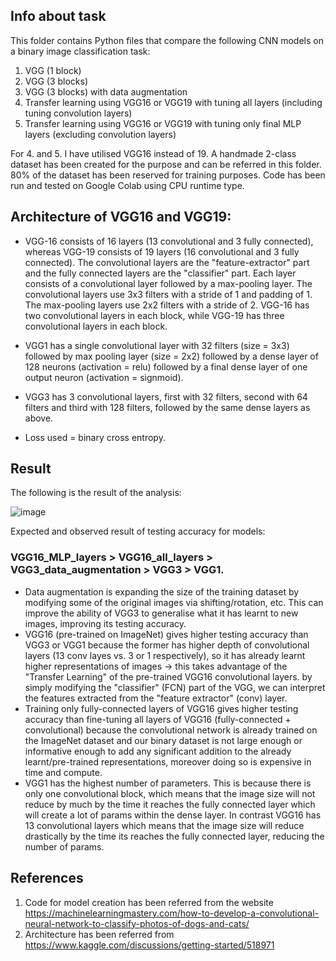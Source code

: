 ## Info about task

This folder contains Python files that compare the following CNN models on a binary image classification task: 

1. VGG (1 block)
2. VGG (3 blocks)
3. VGG (3 blocks) with data augmentation
4. Transfer learning using VGG16 or VGG19 with tuning all layers (including tuning convolution layers) 
5. Transfer learning using VGG16 or VGG19 with tuning only final MLP layers (excluding convolution layers)

For 4. and 5. I have utilised VGG16 instead of 19. A handmade 2-class dataset has been created for the purpose and can be referred in this folder. 80% of the dataset has been reserved for training purposes. Code has been run and tested on Google Colab using CPU runtime type.

## Architecture of VGG16 and VGG19:

* VGG-16 consists of 16 layers (13 convolutional and 3 fully connected), whereas VGG-19 consists of 19 layers (16 convolutional and 3 fully connected). The convolutional layers are the "feature-extractor" part and the fully connected layers are the "classifier" part. Each layer consists of a convolutional layer followed by a max-pooling layer. The convolutional layers use 3x3 filters with a stride of 1 and padding of 1. The max-pooling layers use 2x2 filters with a stride of 2. VGG-16 has two convolutional layers in each block, while VGG-19 has three convolutional layers in each block.

* VGG1 has a single convolutional layer with 32 filters (size = 3x3) followed by max pooling layer (size = 2x2) followed by a dense layer of 128 neurons (activation = relu) followed by a final dense layer of one output neuron (activation = signmoid).

* VGG3 has 3 convolutional layers, first with 32 filters, second with 64 filters and third with 128 filters, followed by the same dense layers as above.

* Loss used = binary cross entropy.

## Result

The following is the result of the analysis:

![image](https://github.com/KaveriVisavadiya/projects/assets/145709121/12f2b2ab-c977-48c4-acb7-3f134bcd0f41)

Expected and observed result of testing accuracy for models: 

### VGG16_MLP_layers > VGG16_all_layers > VGG3_data_augmentation > VGG3 > VGG1.

* Data augmentation is expanding the size of the training dataset by modifying some of the original images via shifting/rotation, etc. This can improve the ability of VGG3 to generalise what it has learnt to new images, improving its testing accuracy.
* VGG16 (pre-trained on ImageNet) gives higher testing accuracy than VGG3 or VGG1 because the former has higher depth of convolutional layers (13 conv layes vs. 3 or 1 respectively), so it has already learnt higher representations of images -> this takes advantage of the "Transfer Learning" of the pre-trained VGG16 convolutional layers. by simply modifying the "classifier" (FCN) part of the VGG, we can interpret the features extracted from the "feature extractor" (conv) layer.
* Training only fully-connected layers of VGG16 gives higher testing accuracy than fine-tuning all layers of VGG16 (fully-connected + convolutional) because the convolutional network is already trained on the ImageNet dataset and our binary dataset is not large enough or informative enough to add any significant addition to the already learnt/pre-trained representations, moreover doing so is expensive in time and compute.
* VGG1 has the highest number of parameters. This is because there is only one convolutional block, which means that the image size will not reduce by much by the time it reaches the fully connected layer which will create a lot of params within the dense layer. In contrast VGG16 has 13 convolutional layers which means that the image size will reduce drastically by the time its reaches the fully connected layer, reducing the number of params.

## References

1. Code for model creation has been referred from the website https://machinelearningmastery.com/how-to-develop-a-convolutional-neural-network-to-classify-photos-of-dogs-and-cats/
2. Architecture has been referred from https://www.kaggle.com/discussions/getting-started/518971 
